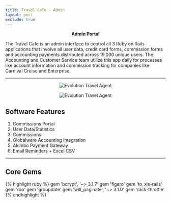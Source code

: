 ```yaml
---
title: Travel Cafe - Admin
layout: post
exclude: true
---
```


<p align="center"><strong>Admin Portal</strong></p>
The Travel Cafe is an admin interface to control all 3 Ruby on Rails applications that involve all user data, credit card forms, commission forms and accounting payments distributed across 19,000 unique users. The Accounting and Customer Service team utilize this app daily for processes like account information and commission tracking for companies like Carnival Cruise and Enterprise.

***

<p align="center"><img src="{{ '/assets/images/travel2.png' | relative_url }}" alt="Evolution Travel Agent"></p>
<p align="center"><img src="{{ '/assets/images/travel1.png' | relative_url }}" alt="Evolution Travel Agent"></p>



## Software Features

<ol>
  <li>Commissions Portal</li>
  <li>User Data/Statistics</li>
  <li>Commissions</li>
  <li>Globalware Accounting Integration</li>
  <li>Akimbo Payment Gateway</li>
	<li>Email Reminders + Excel CSV </li>
</ol>

***

## Core Gems

{% highlight ruby %}
gem 'bcrypt', '~> 3.1.7'
gem 'figaro'
gem 'to_xls-rails'
gem 'roo'
gem 'groupdate'
gem 'will_paginate', '~> 3.1.0'
gem 'rack-throttle'
{% endhighlight %}

